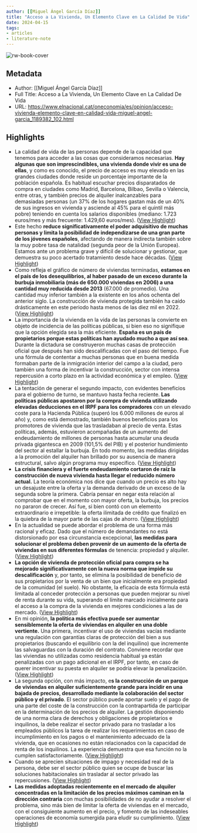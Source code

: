 ```yaml
---
author: [[Miguel Ángel García Díaz]]
title: "Acceso a La Vivienda, Un Elemento Clave en La Calidad De Vida"
date: 2024-04-15
tags: 
- articles
- literature-note
---
```

![rw-book-cover](https://www.elnacional.cat/oneconomia/uploads/s1/44/50/78/05/miguel-angel-garcia-diaz-on-economia_51_1258x630.jpeg)

## Metadata
- Author: [[Miguel Ángel García Díaz]]
- Full Title: Acceso a La Vivienda, Un Elemento Clave en La Calidad De Vida
- URL: https://www.elnacional.cat/oneconomia/es/opinion/acceso-vivienda-elemento-clave-en-calidad-vida-miguel-angel-garcia_1189382_102.html

## Highlights
- La calidad de vida de las personas depende de la capacidad que tenemos para acceder a las cosas que consideramos necesarias. **Hay algunas que son imprescindibles, una vivienda donde vivir es una de ellas**, y como es conocido, el precio de acceso es muy elevado en las grandes ciudades donde reside un porcentaje importante de la población española. Es habitual escuchar precios disparatados de compra en ciudades como Madrid, Barcelona, Bilbao, Sevilla o Valencia, entre otras, y también precios de alquiler inalcanzables para demasiadas personas (un 37% de los hogares gastan más de un 40% de sus ingresos en vivienda y asciende al 45% para el quintil más pobre) teniendo en cuenta los salarios disponibles (mediano: 1.723 euros/mes y más frecuente: 1.429,60 euros/mes). ([View Highlight](https://read.readwise.io/read/01hvhkz165j56f0ye4m8z5nxfn))
- Este hecho **reduce significativamente el poder adquisitivo de muchas personas y limita la posibilidad de independizarse de una gran parte de los jóvenes españoles**, afectando de manera indirecta también sobre la muy pobre tasa de natalidad (segunda peor de la Unión Europea). Estamos ante un problema grave y difícil de solucionar y gestionar, que demuestra su poco acertado tratamiento desde hace décadas. ([View Highlight](https://read.readwise.io/read/01hvhkzcwgrafr84fv8bt7whmz))
- Como refleja el gráfico de número de viviendas terminadas, **estamos en el país de los desequilibrios, al haber pasado de un exceso durante la burbuja inmobiliaria (más de 650.000 viviendas en 2006) a una cantidad muy reducida desde 2013** (67.000 de promedio). Una cantidad muy inferior también a la existente en los años ochenta del anterior siglo. La construcción de vivienda protegida también ha caído drásticamente en este periodo hasta menos de las diez mil en 2022. ([View Highlight](https://read.readwise.io/read/01hvhkzt95j6vgktc3a2enz8x6))
- La importancia de la vivienda en la vida de las personas la convierte en objeto de incidencia de las políticas públicas, si bien eso no signifique que la opción elegida sea la más eficiente. **España es un país de propietarios porque estas políticas han ayudado mucho a que así sea**. Durante la dictadura se construyeron muchas casas de protección oficial que después han sido descalificadas con el paso del tiempo. Fue una fórmula de contentar a muchas personas que en buena medida formaban parte de la inmigración interior del campo a la ciudad, pero también una forma de incentivar la construcción, sector con intensa repercusión a corto plazo en la actividad económica y el empleo. ([View Highlight](https://read.readwise.io/read/01hvhm05epxe3qaftfa4v48vmf))
- La tentación de generar el segundo impacto, con evidentes beneficios para el gobierno de turno, se mantuvo hasta fecha reciente. **Las políticas públicas apostaron por la compra de vivienda utilizando elevadas deducciones en el IRPF para los compradores** con un elevado coste para la Hacienda Pública (superó los 6.000 millones de euros al año) y, como está demostrado, también buenos beneficios para los promotores de vivienda que las trasladaban al precio de venta. Estas políticas, además, estuvieron acompañadas de un aumento del endeudamiento de millones de personas hasta acumular una deuda privada gigantesca en 2009 (101,5% del PIB) y el posterior hundimiento del sector al estallar la burbuja. En todo momento, las medidas dirigidas a la promoción del alquiler han brillado por su ausencia de manera estructural, salvo algún programa muy específico. ([View Highlight](https://read.readwise.io/read/01hvhm0h6x4vhm56s45vh2jx10))
- **La crisis financiera y el fuerte endeudamiento cortaron de raíz la construcción de nueva vivienda hasta llegar el reducido número actual.** La teoría económica nos dice que cuando un precio es alto hay un desajuste entre la oferta y la demanda derivado de un exceso de la segunda sobre la primera. Cabría pensar en negar esta relación al comprobar que en el momento con mayor oferta, la burbuja, los precios no pararon de crecer. Así fue, si bien contó con un elemento extraordinario e irrepetible: la oferta ilimitada de crédito que finalizó en la quiebra de la mayor parte de las cajas de ahorro. ([View Highlight](https://read.readwise.io/read/01hvhm17gnwz41mf0svg6xasxn))
- En la actualidad se puede abordar el problema de una forma más racional y eficaz. Dado que el número de demandantes no está distorsionado por esa circunstancia excepcional, **las medidas para solucionar el problema deben provenir de un aumento de la oferta de viviendas en sus diferentes fórmulas** de tenencia: propiedad y alquiler. ([View Highlight](https://read.readwise.io/read/01hvhm1qq206m9nxynwmgjvgxj))
- **La opción de vivienda de protección oficial para compra se ha mejorado significativamente con la nueva norma que impide su descalificación** y, por tanto, se elimina la posibilidad de beneficio de sus propietarios por la venta de un bien que inicialmente era propiedad de la comunidad (el suelo). No obstante, la eficacia de esta fórmula está limitada al conceder protección a personas que pueden mejorar su nivel de renta durante su vida, superando el límite marcado inicialmente para el acceso a la compra de la vivienda en mejores condiciones a las de mercado. ([View Highlight](https://read.readwise.io/read/01hvhm1z1epaaqs6gqmqqcf0sq))
- En mi opinión, **la política más efectiva puede ser aumentar sensiblemente la oferta de viviendas en alquiler en una doble vertiente.** Una primera, incentivar el uso de viviendas vacías mediante una regulación con garantías claras de protección del bien a sus propietarios (buscando el equilibrio con la del inquilino) que incremente las salvaguardas con la duración del contrato. Conviene recordar que las viviendas no utilizadas como residencia habitual ya están penalizadas con un pago adicional en el IRPF, por tanto, en caso de querer incentivar su puesta en alquiler se podría elevar la penalización. ([View Highlight](https://read.readwise.io/read/01hvhm2epqhycsyqwds54d4qnc))
- La segunda opción, con más impacto, e**s la construcción de un parque de viviendas en alquiler suficientemente grande para incidir en una bajada de precios, desarrollado mediante la colaboración del sector público y el privado**. El sector público puede aportar suelo y el pago de una parte del coste de la construcción con la contrapartida de participar en la determinación de los precios de alquiler. La gestión disponiendo de una norma clara de derechos y obligaciones de propietarios e inquilinos, la debe realizar el sector privado para no trasladar a los empleados públicos la tarea de realizar los requerimientos en caso de incumplimiento en los pagos o el mantenimiento adecuado de la vivienda, que en ocasiones no están relacionados con la capacidad de renta de los inquilinos. La experiencia demuestra que esa función no la cumplen satisfactoriamente. ([View Highlight](https://read.readwise.io/read/01hvhm332ns2d4dn33670yhaw3))
- Cuando se aprecien situaciones de impago y necesidad real de la persona, debe ser el sector público quien se ocupe de buscar las soluciones habitacionales sin trasladar al sector privado las repercusiones. ([View Highlight](https://read.readwise.io/read/01hvhm3drsgykrt8wn27k6x38z))
- **Las medidas adoptadas recientemente en el mercado de alquiler concentradas en la limitación de los precios máximos caminan en la dirección contraria** con muchas posibilidades de no ayudar a resolver el problema, sino más bien de limitar la oferta de viviendas en el mercado, con el consiguiente aumento en el precio, y fomento de las indeseables operaciones de economía sumergida para eludir su cumplimiento. ([View Highlight](https://read.readwise.io/read/01hvhm3jxqg9qfvqmtb12ej5v3))
